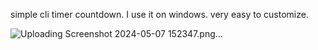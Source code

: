 
simple cli timer countdown. I use it on windows. very easy to customize. 


![Uploading Screenshot 2024-05-07 152347.png…]()
